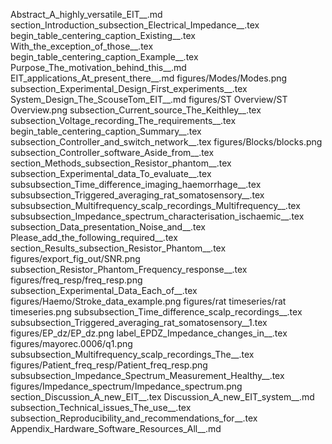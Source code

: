 Abstract_A_highly_versatile_EIT__.md
section_Introduction_subsection_Electrical_Impedance__.tex
begin_table_centering_caption_Existing__.tex
With_the_exception_of_those__.tex
begin_table_centering_caption_Example__.tex
Purpose_The_motivation_behind_this__.md
EIT_applications_At_present_there__.md
figures/Modes/Modes.png
subsection_Experimental_Design_First_experiments__.tex
System_Design_The_ScouseTom_EIT__.md
figures/ST Overview/ST Overview.png
subsection_Current_source_The_Keithley__.tex
subsection_Voltage_recording_The_requirements__.tex
begin_table_centering_caption_Summary__.tex
subsection_Controller_and_switch_network__.tex
figures/Blocks/blocks.png
subsection_Controller_software_Aside_from__.tex
section_Methods_subsection_Resistor_phantom__.tex
subsection_Experimental_data_To_evaluate__.tex
subsubsection_Time_difference_imaging_haemorrhage__.tex
subsubsection_Triggered_averaging_rat_somatosensory__.tex
subsubsection_Multifrequency_scalp_recordings_Multifrequency__.tex
subsubsection_Impedance_spectrum_characterisation_ischaemic__.tex
subsection_Data_presentation_Noise_and__.tex
Please_add_the_following_required__.tex
section_Results_subsection_Resistor_Phantom__.tex
figures/export_fig_out/SNR.png
subsection_Resistor_Phantom_Frequency_response__.tex
figures/freq_resp/freq_resp.png
subsection_Experimental_Data_Each_of__.tex
figures/Haemo/Stroke_data_example.png
figures/rat timeseries/rat timeseries.png
subsubsection_Time_difference_scalp_recordings__.tex
subsubsection_Triggered_averaging_rat_somatosensory__1.tex
figures/EP_dz/EP_dz.png
label_EPDZ_Impedance_changes_in__.tex
figures/mayorec.0006/q1.png
subsubsection_Multifrequency_scalp_recordings_The__.tex
figures/Patient_freq_resp/Patient_freq_resp.png
subsubsection_Impedance_Spectrum_Measurement_Healthy__.tex
figures/Impedance_spectrum/Impedance_spectrum.png
section_Discussion_A_new_EIT__.tex
Discussion_A_new_EIT_system__.md
subsection_Technical_issues_The_use__.tex
subsection_Reproducibility_and_recommendations_for__.tex
Appendix_Hardware_Software_Resources_All__.md